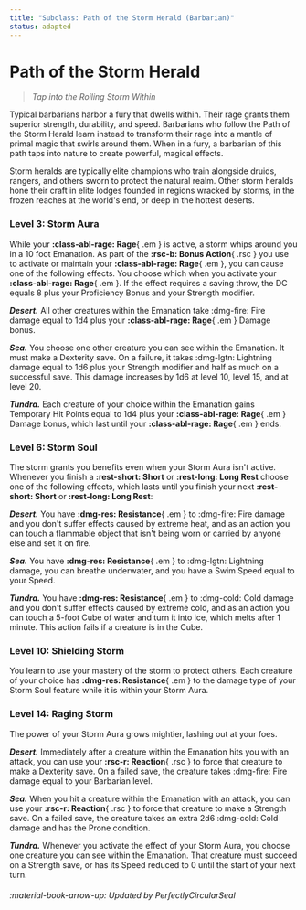 ```yaml
---
title: "Subclass: Path of the Storm Herald (Barbarian)"
status: adapted
---
```


<p style="display:none">
Tap into the Roiling Storm Within
</p>

# Path of the Storm Herald

> *Tap into the Roiling Storm Within*

Typical barbarians harbor a fury that dwells within. Their rage grants them superior strength, durability, and speed. Barbarians who follow the Path of the Storm Herald learn instead to transform their rage into a mantle of primal magic that swirls around them. When in a fury, a barbarian of this path taps into nature to create powerful, magical effects.

Storm heralds are typically elite champions who train alongside druids, rangers, and others sworn to protect the natural realm. Other storm heralds hone their craft in elite lodges founded in regions wracked by storms, in the frozen reaches at the world's end, or deep in the hottest deserts.

### Level 3: Storm Aura

While your **:class-abl-rage: Rage**{ .em } is active, a storm whips around you in a 10 foot Emanation. As part of the **:rsc-b: Bonus Action**{ .rsc } you use to activate or maintain your **:class-abl-rage: Rage**{ .em }, you can cause one of the following effects. You choose which when you activate your **:class-abl-rage: Rage**{ .em }. If the effect requires a saving throw, the DC equals 8 plus your Proficiency Bonus and your Strength modifier.

***Desert.*** All other creatures within the Emanation take :dmg-fire: Fire damage equal to 1d4 plus your **:class-abl-rage: Rage**{ .em } Damage bonus.

***Sea.*** You choose one other creature you can see within the Emanation. It must make a Dexterity save. On a failure, it takes :dmg-lgtn: Lightning damage equal to 1d6 plus your Strength modifier and half as much on a successful save. This damage increases by 1d6 at level 10, level 15, and at level 20.

***Tundra.*** Each creature of your choice within the Emanation gains Temporary Hit Points equal to 1d4 plus your **:class-abl-rage: Rage**{ .em } Damage bonus, which last until your **:class-abl-rage: Rage**{ .em } ends.

### Level 6: Storm Soul

The storm grants you benefits even when your Storm Aura isn't active. Whenever you finish a **:rest-short: Short** or **:rest-long: Long Rest** choose one of the following effects, which lasts until you finish your next **:rest-short: Short** or **:rest-long: Long Rest**:

***Desert.*** You have **:dmg-res: Resistance**{ .em } to :dmg-fire: Fire damage and you don't suffer effects caused by extreme heat, and as an action you can touch a flammable object that isn't being worn or carried by anyone else and set it on fire.

***Sea.*** You have **:dmg-res: Resistance**{ .em } to :dmg-lgtn: Lightning damage, you can breathe underwater, and you have a Swim Speed equal to your Speed.

***Tundra.*** You have **:dmg-res: Resistance**{ .em } to :dmg-cold: Cold damage and you don't suffer effects caused by extreme cold, and as an action you can touch a 5-foot Cube of water and turn it into ice, which melts after 1 minute. This action fails if a creature is in the Cube.

### Level 10: Shielding Storm

You learn to use your mastery of the storm to protect others. Each creature of your choice has **:dmg-res: Resistance**{ .em } to the damage type of your Storm Soul feature while it is within your Storm Aura.

### Level 14: Raging Storm

The power of your Storm Aura grows mightier, lashing out at your foes.

***Desert.*** Immediately after a creature within the Emanation hits you with an attack, you can use your **:rsc-r: Reaction**{ .rsc } to force that creature to make a Dexterity save. On a failed save, the creature takes :dmg-fire: Fire damage equal to your Barbarian level.

***Sea.*** When you hit a creature within the Emanation with an attack, you can use your **:rsc-r: Reaction**{ .rsc } to force that creature to make a Strength save. On a failed save, the creature takes an extra 2d6 :dmg-cold: Cold damage and has the Prone condition.

***Tundra.*** Whenever you activate the effect of your Storm Aura, you choose one creature you can see within the Emanation. That creature must succeed on a Strength save, or has its Speed reduced to 0 until the start of your next turn.

###### :material-book-arrow-up: Updated by *PerfectlyCircularSeal* 